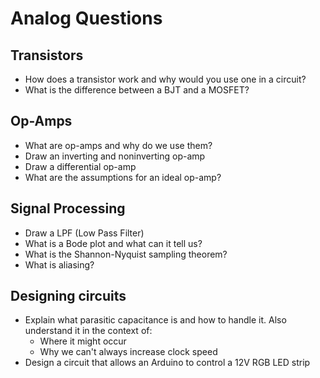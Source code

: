 # Analog Questions

## Transistors

* How does a transistor work and why would you use one in a circuit?
* What is the difference between a BJT and a MOSFET?

## Op-Amps

* What are op-amps and why do we use them?
* Draw an inverting and noninverting op-amp
* Draw a differential op-amp
* What are the assumptions for an ideal op-amp?

## Signal Processing

* Draw a LPF (Low Pass Filter)
* What is a Bode plot and what can it tell us?
* What is the Shannon-Nyquist sampling theorem?
* What is aliasing?

## Designing circuits

* Explain what parasitic capacitance is and how to handle it. Also understand it in the context of:
  * Where it might occur
  * Why we can't always increase clock speed
* Design a circuit that allows an Arduino to control a 12V RGB LED strip